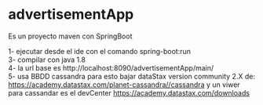 # advertisementApp

Es un proyecto maven con SpringBoot


1- ejecutar desde el ide con el comando spring-boot:run <br />
3- compilar con java 1.8 <br />
4- la url base es http://localhost:8090/advertisementApp/main/ <br />
5- usa BBDD cassandra para esto bajar dataStax version community 2.X de:
   https://academy.datastax.com/planet-cassandra//cassandra y un viwer para cassandar es el devCenter https://academy.datastax.com/downloads<br />
